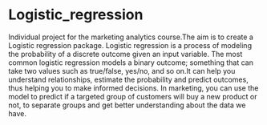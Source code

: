 # Logistic_regression
Individual project for the marketing analytics course.The aim is to create a Logistic regression package. Logistic regression is a process of modeling the probability of a discrete outcome given an input variable. The most common logistic regression models a binary outcome; something that can take two values such as true/false, yes/no, and so on.It can help you understand relationships, estimate the probability and predict outcomes, thus helping you to make informed decisions. In marketing, you can use the model to predict if a targeted group of customers will buy a new product or not, to separate groups and get better understanding about the data we have.
